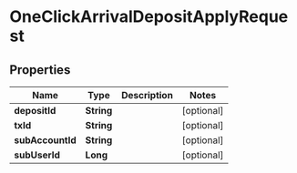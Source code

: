 

# OneClickArrivalDepositApplyRequest


## Properties

| Name | Type | Description | Notes |
|------------ | ------------- | ------------- | -------------|
|**depositId** | **String** |  |  [optional] |
|**txId** | **String** |  |  [optional] |
|**subAccountId** | **String** |  |  [optional] |
|**subUserId** | **Long** |  |  [optional] |




